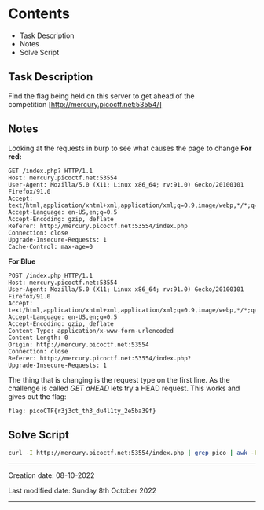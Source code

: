 # Contents
- Task Description
- Notes
- Solve Script

## Task Description
Find the flag being held on this server to get ahead of the competition [http://mercury.picoctf.net:53554/]

## Notes
Looking at the requests in burp to see what causes the page to change
**For red:**
``` http
GET /index.php? HTTP/1.1
Host: mercury.picoctf.net:53554
User-Agent: Mozilla/5.0 (X11; Linux x86_64; rv:91.0) Gecko/20100101 Firefox/91.0
Accept: text/html,application/xhtml+xml,application/xml;q=0.9,image/webp,*/*;q=0.8
Accept-Language: en-US,en;q=0.5
Accept-Encoding: gzip, deflate
Referer: http://mercury.picoctf.net:53554/index.php
Connection: close
Upgrade-Insecure-Requests: 1
Cache-Control: max-age=0
```
**For Blue**
```http
POST /index.php HTTP/1.1
Host: mercury.picoctf.net:53554
User-Agent: Mozilla/5.0 (X11; Linux x86_64; rv:91.0) Gecko/20100101 Firefox/91.0
Accept: text/html,application/xhtml+xml,application/xml;q=0.9,image/webp,*/*;q=0.8
Accept-Language: en-US,en;q=0.5
Accept-Encoding: gzip, deflate
Content-Type: application/x-www-form-urlencoded
Content-Length: 0
Origin: http://mercury.picoctf.net:53554
Connection: close
Referer: http://mercury.picoctf.net:53554/index.php?
Upgrade-Insecure-Requests: 1
```
The thing that is changing is the request type on the first line. As the challenge is called *GET aHEAD* lets try a HEAD request.
This works and gives out the flag:
```flag
flag: picoCTF{r3j3ct_th3_du4l1ty_2e5ba39f}
```

## Solve Script
```bash
curl -I http://mercury.picoctf.net:53554/index.php | grep pico | awk -F': ' '{print $2}'
```


---
Creation date: 08-10-2022

Last modified date: Sunday 8th October 2022
***


